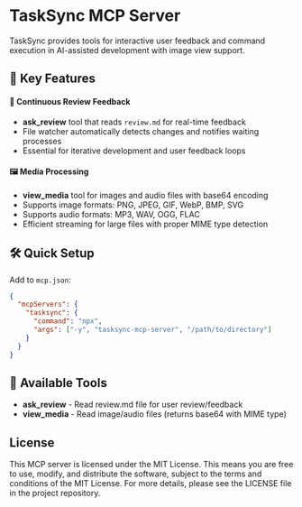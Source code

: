 # TaskSync MCP Server

 TaskSync provides tools for interactive user feedback and command execution in AI-assisted development with image view support.


## 🌟 Key Features

#### 🔄 Continuous Review Feedback
- **ask_review** tool that reads `review.md` for real-time feedback
- File watcher automatically detects changes and notifies waiting processes
- Essential for iterative development and user feedback loops

#### 🖼️ Media Processing
- **view_media** tool for images and audio files with base64 encoding
- Supports image formats: PNG, JPEG, GIF, WebP, BMP, SVG
- Supports audio formats: MP3, WAV, OGG, FLAC
- Efficient streaming for large files with proper MIME type detection

## 🛠️ Quick Setup

</details>

Add to `mcp.json`:
```json
{
  "mcpServers": {
    "tasksync": {
      "command": "npx",
      "args": ["-y", "tasksync-mcp-server", "/path/to/directory"]
    }
  }
}
```
</details>

## 🔨 Available Tools

- **ask_review** - Read review.md file for user review/feedback
- **view_media** - Read image/audio files (returns base64 with MIME type)

## License

This MCP server is licensed under the MIT License. This means you are free to use, modify, and distribute the software, subject to the terms and conditions of the MIT License. For more details, please see the LICENSE file in the project repository.
